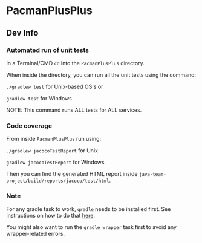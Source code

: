 # PacmanPlusPlus

## Dev Info

### Automated run of unit tests
In a Terminal/CMD `cd` into the `PacmanPlusPlus` directory.

When inside the directory, you can run all the unit tests using the command:

`./gradlew test` for Unix-based OS's or

`gradlew test` for Windows

NOTE: This command runs ALL tests for ALL services.

### Code coverage
From inside `PacmanPlusPlus` run using:

`./gradlew jacocoTestReport` for Unix

`gradlew jacocoTestReport` for Windows

Then you can find the generated HTML report inside
`java-team-project/build/reports/jacoco/test/html`.

### Note
For any gradle task to work, `gradle` needs to be installed first. See instructions on how to do that [here](https://docs.gradle.org/current/userguide/installation.html).

You might also want to run the `gradle wrapper` task first to avoid any wrapper-related errors.

